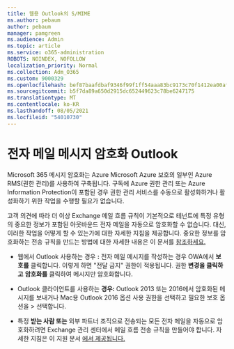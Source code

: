 ```yaml
---
title: 웹용 Outlook의 S/MIME
ms.author: pebaum
author: pebaum
manager: pamgreen
ms.audience: Admin
ms.topic: article
ms.service: o365-administration
ROBOTS: NOINDEX, NOFOLLOW
localization_priority: Normal
ms.collection: Adm_O365
ms.custom: 9000329
ms.openlocfilehash: bef87baafdbaf9346f99f1ff54aaa83bc9173c70f1412ea00afb717c15a8014c
ms.sourcegitcommit: b5f7da89a650d2915dc652449623c78be6247175
ms.translationtype: MT
ms.contentlocale: ko-KR
ms.lasthandoff: 08/05/2021
ms.locfileid: "54010730"
---
```

# <a name="encrypt-email-messages-in-outlook"></a>전자 메일 메시지 암호화 Outlook

Microsoft 365 메시지 암호화는 Azure Microsoft Azure 보호의 일부인 Azure RMS(권한 관리)를 사용하여 구축됩니다. 구독에 Azure 권한 관리 또는 Azure  Information Protection이 포함된 경우 권한 관리 서비스를 수동으로 활성화하거나 활성화하기 위한 작업을 수행할 필요가 없습니다.

고객 의견에 따라 더 이상 Exchange 메일 흐름 규칙이 기본적으로 테넌트에 특정 유형의 중요한 정보가 포함된 아웃바운드 전자 메일을 자동으로 암호화할 수 없습니다. 대신, 이러한 작업을 어떻게 할 수 있는가에 대한 자세한 지침을 제공합니다. 중요한 정보를 암호화하는 전송 규칙을 만드는 방법에 대한 자세한 내용은 이 문서를 [참조하세요.](https://aka.ms/OmeEtr)

- 웹에서 Outlook 사용하는 경우 **:** 전자 메일 메시지를 작성하는 경우 OWA에서 **보호를** 클릭합니다. 이렇게 하면 "전달 금지" 권한이 적용됩니다. 권한 **변경을 클릭하고** **암호화를** 클릭하여 메시지만 암호화합니다.

- Outlook 클라이언트를 사용하는 **경우:** Outlook 2013 또는 2016에서 암호화된 메시지를 보내거나 Mac용 Outlook 2016 옵션 사용 권한을 선택하고 필요한 보호 옵션을  >  선택합니다.

- 특정 **받는 사람 또는** 외부 파트너 조직으로 전송되는 모든 전자 메일을 자동으로 암호화하려면 Exchange 관리 센터에서 메일 흐름 전송 규칙을 만들어야 합니다. 자세한 지침은 이 지원 문서 [에서 제공됩니다.](https://docs.microsoft.com/microsoft-365/compliance/define-mail-flow-rules-to-encrypt-email#create-mail-flow-rules-to-encrypt-email-messages-with-the-new-ome-capabilities)

